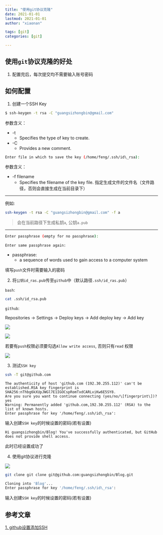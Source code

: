 ```yaml
---
title: "使用git协议克隆"
date: 2021-01-01
lastmod: 2021-01-01
author: "xiaonan"

tags: [git]
categories: [git]

---
```


## 使用`git`协议克隆的好处

1. 配置完后，每次提交均不需要输入账号密码

## 如何配置

1. 创建一个SSH Key

```bash
$ ssh-keygen -t rsa -C "guangsizhongbin@gmail.com"
```

参数含义：
- -t
	- Specifies the type of key to create.
- -C 
	- Provides a new comment.

```bash
Enter file in which to save the key (/home/feng/.ssh/id\_rsa):
```

参数含义：
- -f filename
	- Specifies the filename of the key file.
指定生成文件的文件名（文件路径，否则会直接生成在当前目录下）

---
例如:

```bash
ssh-keygen -t rsa -C "guangsizhongbin@gmail.com" -f a
```

> 会在当前路径下生成私钥`a`, 公钥`a.pub`
---

```bash
Enter passphrase (empty for no passphrase):
 
Enter same passphrase again:
```

- passphrase:
	- a sequence of words used to gain access to a computer system

填写`push`文件时需要输入的密码

2. 将`公钥id_ras.pub`传至`github`中（默认路径`.ssh/id_ras.pub`）

`bash`:

```bash
cat .ssh/id_rsa.pub
```

`github`:

Repositories -> Settings -> Deploy keys -> Add deploy key -> Add key

![](https://img.fengqigang.cn//img/20210101150334.png)

![](https://img.fengqigang.cn//img/20210101150550.png)

若要有`push`权限必须要勾选`Allow write access`, 否则只有`read` 权限

![](https://img.fengqigang.cn//img/20210101154712.png)




3. 测试`SSH key`

```bash
ssh -T git@github.com
```

```
The authenticity of host 'github.com (192.30.255.112)' can't be established.RSA key fingerprint is SHA256:nThbg6kXUpJWGl7E1IGOCspRomTxdCARLviKw6E5SY8.
Are you sure you want to continue connecting (yes/no/\[fingerprint\])? yes
Warning: Permanently added 'github.com,192.30.255.112' (RSA) to the list of known hosts.
Enter passphrase for key '/home/feng/.ssh/id\_rsa':
```

输入创建`SSH key`的时候设置的密码(若有设置)

```
Hi guangsizhongbin/Blog! You've successfully authenticated, but GitHub does not provide shell access.
```
此时已经设置成功了

4. 使用git协议进行克隆

![](https://img.fengqigang.cn//img/20210101151055.png)

```bash
git clone git clone git@github.com:guangsizhongbin/Blog.git

Cloning into 'Blog'...
Enter passphrase for key '/home/feng/.ssh/id\_rsa':
```

输入创建`SSH key`的时候设置的密码(若有设置)

## 参考文章
[1. github设置添加SSH](https://www.cnblogs.com/ayseeing/p/3572582.html)
